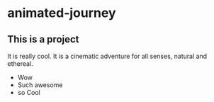 # animated-journey

## This is a project

It is really cool. It is a cinematic adventure for all senses, natural and ethereal. 

- Wow
- Such awesome
- so Cool